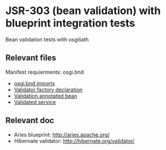 # JSR-303 (bean validation) with blueprint integration tests

Bean validation tests with osgiliath

## Relevant files
Manifest requierments: osgi.bnd
* [osgi.bnd imports](https://github.com/OsgiliathEnterprise/net.osgiliath.parent/blob/master/net.osgiliath.framework/net.osgiliath.features.karaf-features/net.osgiliath.features.karaf-features.itests/net.osgiliath.features.karaf-features.itests.validation/osgi.bnd)
* [Validator factory declaration](https://github.com/OsgiliathEnterprise/net.osgiliath.parent/blob/master/net.osgiliath.framework/net.osgiliath.features.karaf-features/net.osgiliath.features.karaf-features.itests/net.osgiliath.features.karaf-features.itests.validation/src/main/resources/OSGI-INF/blueprint/validation.osgi-context.xml)
* [Validation annotated bean](https://github.com/OsgiliathEnterprise/net.osgiliath.parent/blob/master/net.osgiliath.framework/net.osgiliath.features.karaf-features/net.osgiliath.features.karaf-features.itests/net.osgiliath.features.karaf-features.itests.validation/src/main/java/net/osgiliath/validation/HelloObject.java)
* [Validated service](https://github.com/OsgiliathEnterprise/net.osgiliath.parent/blob/master/net.osgiliath.framework/net.osgiliath.features.karaf-features/net.osgiliath.features.karaf-features.itests/net.osgiliath.features.karaf-features.itests.validation/src/main/java/net/osgiliath/validation/impl/ValidatorFactorySample.java)

## Relevant doc
* Aries blueprint: http://aries.apache.org/
* Hibernate validator: http://hibernate.org/validator/

